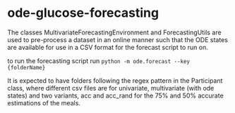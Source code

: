 # ode-glucose-forecasting
The classes MultivariateForecastingEnvironment and ForecastingUtils are used to pre-process a dataset in an online manner such that the ODE states are available for use in a CSV format for the forecast script to run on.

to run the forecasting script run
`python -m ode.forecast --key {folderName}`

It is expected to have folders following the regex pattern in the Participant class, where different csv files are for univariate, multivariate (with ode states) and two variants, acc and acc_rand for the 75% and 50% accurate estimations of the meals.